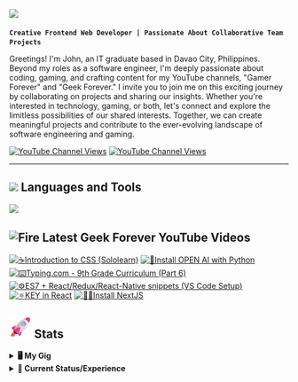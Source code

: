 <a href="https://github.com/emailjohnthomascaballero">
   <img src="https://readme-typing-svg.herokuapp.com/?font=Righteous&size=35&center=true&vCenter=true&width=500&height=70&duration=4000&color=f22b43&lines=Hello!;+I'm+John+Thomas+F.+Caballero!;+a+programmer...;+a+gamer...;+a+content+creator...;+a+streamer...;+a+freelancer." />
</a>

**`Creative Frontend Web Developer | Passionate About Collaborative Team Projects`**

Greetings! I'm John, an IT graduate based in Davao City, Philippines. Beyond my roles as a software engineer, I'm deeply passionate about coding, gaming, and crafting content for my YouTube channels, "Gamer Forever" and "Geek Forever." I invite you to join me on this exciting journey by collaborating on projects and sharing our insights. Whether you're interested in technology, gaming, or both, let's connect and explore the limitless possibilities of our shared interests. Together, we can create meaningful projects and contribute to the ever-evolving landscape of software engineering and gaming.

<p align="left">
   <a href="https://www.youtube.com/@GamerForeverChannel"><img alt="YouTube Channel Views" src="https://img.shields.io/youtube/channel/views/UC88LrCOvWEp83DwV6-qVRzQ?style=for-the-badge&logo=youtube&label=Gamer%20Forever%20YouTube%20Views&color=%23fa3a45"></a>
   <a href="https://www.youtube.com/@GeekForeverChannel"><img alt="YouTube Channel Views" src="https://img.shields.io/youtube/channel/views/UCtujEiwlNyHon-z78FmVW7Q?style=for-the-badge&logo=youtube&label=Geek%20Forever%20YouTube%20Views&color=%23fa3a45"></a>
</p>

---

## <img src='https://user-images.githubusercontent.com/74038190/206662607-d9e7591e-bbf9-42f9-9386-29efc927bc16.gif' width="40"> Languages and Tools

<!-- LANGUAGES AND TOOLS -->

<p align="left">
   <a href="https://github.com/emailjohnthomascaballero">
      <img src="https://skillicons.dev/icons?i=html,css,js,react,ts,tailwind,bootstrap,sass,alpinejs,nodejs,pnpm,npm,nextjs,vercel,mysql,php,flutter,dart,cs,py,md,notion,git,github,vscode,sublime,wordpress,postman,figma,ps,pr,windows,androidstudio,firebase,devto,discord,gamemakerstudio,unity,gmail,linkedin,stackoverflow,twitter"/>
   </a>
</p>

## <img src="https://raw.githubusercontent.com/Tarikul-Islam-Anik/Animated-Fluent-Emojis/master/Emojis/Travel%20and%20places/Fire.png" alt="Fire" width="40" /> Latest Geek Forever YouTube Videos

<!-- BEGIN YOUTUBE-CARDS -->
[![☕Introduction to CSS (Sololearn)](https://ytcards.demolab.com/?id=hg3YWv1wLaE&title=%E2%98%95Introduction+to+CSS+%28Sololearn%29&lang=en&timestamp=1710673378&background_color=%230d1117&title_color=%23ffffff&stats_color=%23dedede&max_title_lines=1&width=250&border_radius=5 "☕Introduction to CSS (Sololearn)")](https://www.youtube.com/watch?v=hg3YWv1wLaE)
[![🤖Install OPEN AI with Python](https://ytcards.demolab.com/?id=EjRV5QX5EKc&title=%F0%9F%A4%96Install+OPEN+AI+with+Python&lang=en&timestamp=1709897844&background_color=%230d1117&title_color=%23ffffff&stats_color=%23dedede&max_title_lines=1&width=250&border_radius=5 "🤖Install OPEN AI with Python")](https://www.youtube.com/watch?v=EjRV5QX5EKc)
[![⌨️Typing.com - 9th Grade Curriculum (Part 6)](https://ytcards.demolab.com/?id=BqAQrRAhL-A&title=%E2%8C%A8%EF%B8%8FTyping.com+-+9th+Grade+Curriculum+%28Part+6%29&lang=en&timestamp=1709251940&background_color=%230d1117&title_color=%23ffffff&stats_color=%23dedede&max_title_lines=1&width=250&border_radius=5 "⌨️Typing.com - 9th Grade Curriculum (Part 6)")](https://www.youtube.com/watch?v=BqAQrRAhL-A)
[![⚙️ES7 + React/Redux/React-Native snippets (VS Code Setup)](https://ytcards.demolab.com/?id=-yvPGWfk0-s&title=%E2%9A%99%EF%B8%8FES7+%2B+React%2FRedux%2FReact-Native+snippets+%28VS+Code+Setup%29&lang=en&timestamp=1708944617&background_color=%230d1117&title_color=%23ffffff&stats_color=%23dedede&max_title_lines=1&width=250&border_radius=5 "⚙️ES7 + React/Redux/React-Native snippets (VS Code Setup)")](https://www.youtube.com/watch?v=-yvPGWfk0-s)
[![⚛️KEY in React](https://ytcards.demolab.com/?id=7gsW7rq59H4&title=%E2%9A%9B%EF%B8%8FKEY+in+React&lang=en&timestamp=1708700253&background_color=%230d1117&title_color=%23ffffff&stats_color=%23dedede&max_title_lines=1&width=250&border_radius=5 "⚛️KEY in React")](https://www.youtube.com/watch?v=7gsW7rq59H4)
[![👨‍💻Install NextJS](https://ytcards.demolab.com/?id=V7rlWF2-lYo&title=%F0%9F%91%A8%E2%80%8D%F0%9F%92%BBInstall+NextJS&lang=en&timestamp=1708602169&background_color=%230d1117&title_color=%23ffffff&stats_color=%23dedede&max_title_lines=1&width=250&border_radius=5 "👨‍💻Install NextJS")](https://www.youtube.com/watch?v=V7rlWF2-lYo)
<!-- END YOUTUBE-CARDS -->


## <img src="https://raw.githubusercontent.com/Tarikul-Islam-Anik/tarikul-islam-anik/main/assets/images/Rocket.png" width="40"> Stats

<!-- STATS -->
<details>
   <summary><b>🖥️ My Gig</b></summary>
   <table align="center">
      <thead align="center">
      <tr>
       <th colspan="5">
          <img src="https://i.pinimg.com/originals/b8/aa/8f/b8aa8f0ce3ee8c85bb9585d842cdf30c.gif" align="center" title="Anime gif" width="100%" height="auto" alt="Anime typing in a paper gif">
       </th>
     </tr>
     </thead>
     <thead align="center">
       <tr>
         <th>Computer</th>
         <th>Monitor</th>
         <th>Keyboard</th>
         <th>Mouse</th>
         <th>Earphones</th>
         <th>Table</th>
       </tr>
     </thead>
     <tbody align="center">
       <tr>
         <td>
            Beelink SER5 AMD Ryzen 7 5800H Mini PC (16gb RAM / 500gb SSD)
         </td>
         <td>
            ARZOPA 16.1 144Hz 1080P Portable Gaming Monitor, <br>
            LIAGMK 15.6 60Hz 1080P Portable Monitor
         </td>
         <td>
            Royal Kludge RK96 Wireless Bluetooth Mechanical Keyboard
         </td>
         <td>
           Delux M800 Pro Wireless Gaming Mouse
         </td>
          <td>
           Soundcore by Anker A20i Bluetooth 5.3 Earphones
         </td>
          <td>
           FISHERMAN L-Shaped Corner Computer Table
         </td>
       </tr>
     </tbody>
   </table>
</details>

<details>
   <summary><b>📶 Current Status/Experience</b></summary>
   <table align="center">
      <thead align="center">
      <tr>
       <th colspan="5">
         <img src="https://media.tenor.com/D2H0hPltOdYAAAAd/golden-boy-fake-keyboard-programing-coding-paper-book.gif" align="center" title="Anime gif" width="100%" height="auto" alt="Anime typing in a paper gif">
       </th>
     </tr>
     </thead>
     <thead align="center">
       <tr>
         <th>Logo</th>
         <th>Company</th>
         <th>Experience</th>
         <th>Tech Stack</th>
         <th>Status</th>
       </tr>
     </thead>
     <tbody align="center">
       <tr>
         <td>
            <a href="https://github.com/MMOWiki"> <img src="https://avatars.githubusercontent.com/u/132177038?s=400&u=50b7da79bfc95b09c16cae95a8660ca5202e9c3c&v=4" width="25px" style="vertical-align: middle;" /> </a>
         </td>
         <td>
            MMO WIKI <br> 
            (Client based)
         </td>
         <td>6 Months</td>
         <td>
           Next.js, React, TypeScript, Bootstrap, SASS, Node, NPM, Figma, Miro, Loom, Trello
         </td>
          <td>
           Currently Working
         </td>
       </tr>
        <tr>
         <td>
            <a href="https://github.com/dianoiatech"> <img src="https://avatars.githubusercontent.com/u/106958509?s=200&v=4" width="25px" style="vertical-align: middle;" /> </a>
         </td>
         <td>         
            Dianoia Tech <br> 
            (Startup Company)
         </td>
         <td>
            2 Months  
         </td>
         <td>
            Nextjs, React, Tailwind, Node, PNPM, ESLint, Figma, Trello, Taiga
         </td>
         <td>
            Currently Working
         </td>
       </tr>
     </tbody>
   </table>
</details>
